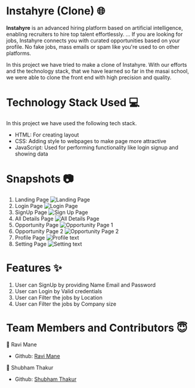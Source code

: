 # Instahyre (Clone) 🌐
**Instahyre** is an advanced hiring platform based on artificial intelligence, enabling recruiters to hire top talent effortlessly. ... If you are looking for jobs, Instahyre connects you with curated opportunities based on your profile. No fake jobs, mass emails or spam like you're used to on other platforms. 

In this project we have tried to make a clone of Instahyre. With our efforts and the technology stack, that we have learned so far in the masai school, we were able to clone the front end with high precision and quality.

# Technology Stack Used 💻
In this project we have used the following tech stack.

- HTML: For creating layout
- CSS: Adding style to webpages to make page more attractive
- JavaScript: Used for performing functionality like login signup and showing data

# Snapshots 📷

1. Landing Page
![Landing Page](C:\Users\DELL\Downloads\Login.jpeg)
2. Login Page
![Login Page](C:\Users\DELL\Downloads\Login.jpeg)
3. SignUp Page
![Sign Up Page](C:\Users\DELL\Downloads\Login.jpeg)
4. All Details Page
![All Details Page](C:\Users\DELL\Downloads\Login.jpeg)
5. Opportunity Page
![Opportunity Page 1](C:\Users\DELL\Downloads\Login.jpeg)
6. Opportunity Page 2
![Opportunity Page 2](C:\Users\DELL\Downloads\Login.jpeg)
7. Profile Page
![Profile text](C:\Users\DELL\Downloads\Login.jpeg)
8. Setting Page
![Setting text](C:\Users\DELL\Downloads\Login.jpeg)

# Features ✨
1. User can SignUp by providing Name Email and Password
2. User can Login by Valid credentials
3. User can Filter the jobs by Location 
4. User can Filter the jobs by Company size

# Team Members and Contributors 😇
👤 Ravi Mane
- Github: [Ravi Mane](https://github.com/meravimane)

👤 Shubham Thakur
- Github: [Shubham Thakur](https://github.com/ShubhamThakur139)
